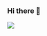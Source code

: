 ### Hi there 👋

<!--
**dollar-src/dollar-src** is a ✨ _special_ ✨ repository because its `README.md` (this file) appears on your GitHub profile.

Here are some ideas to get you started:

- 🔭 I’m currently working on ...
- 🌱 I’m currently learning ...
-*- 👯 I’m looking to collaborate on ...
- 🤔 I’m looking for help with ...
- 💬 Ask me about ...
- 📫 How to reach me: ...
- 😄 Pronouns: ...
-- ⚡ Fun fact: ...
-->

<img src ="https://github-readme-stats.vercel.app/api?username=dollar-src&&show_icons=true&title_color=ffffff&icon_color=bb2acf&text_color=daf7dc&bg_color=151515">
